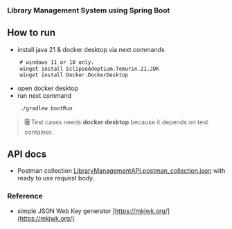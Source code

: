 ### Library Management System using Spring Boot


## How to run

- install java 21 & docker desktop via next commands
```cmd
    # windows 11 or 10 only.
    winget install EclipseAdoptium.Temurin.21.JDK
    winget install Docker.DockerDesktop
```
- open docker desktop
- run next command
```cmd
    ./gradlew bootRun 
```

> **🗒️** Test cases needs **docker desktop** because it depends on test container.


## API docs

- Postman collection [LibraryManagementAPI.postman_collection.json](LibraryManagementAPI.postman_collection.json) with ready to use request body.

[//]: # (- SpringDoc)


### Reference

- simple JSON Web Key generator [https://mkjwk.org/](https://mkjwk.org/)